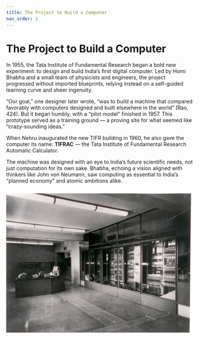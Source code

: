 ```yaml
---
title: The Project to Build a Computer
nav_order: 2
---
```


# The Project to Build a Computer

In 1955, the Tata Institute of Fundamental Research began a bold new experiment: to design and build India’s first digital computer. Led by Homi Bhabha and a small team of physicists and engineers, the project progressed without imported blueprints, relying instead on a self-guided learning curve and sheer ingenuity.

“Our goal,” one designer later wrote, “was to build a machine that compared favorably with computers designed and built elsewhere in the world” (Rao, 424). But it began humbly, with a “pilot model” finished in 1957. This prototype served as a training ground — a proving site for what seemed like “crazy-sounding ideas.”

When Nehru inaugurated the new TIFR building in 1960, he also gave the computer its name: **TIFRAC** — the Tata Institute of Fundamental Research Automatic Calculator.

The machine was designed with an eye to India’s future scientific needs, not just computation for its own sake. Bhabha, echoing a vision aligned with thinkers like John von Neumann, saw computing as essential to India’s “planned economy” and atomic ambitions alike.

![Tata Institute in the 1960s](images/tatainstitute.jpeg)




